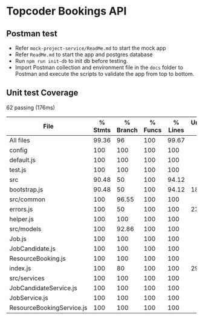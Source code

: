 # Topcoder Bookings API

## Postman test
- Refer `mock-project-service/ReadMe.md` to start the mock app
- Refer `ReadMe.md` to start the app and postgres database
- Run `npm run init-db` to init db before testing.
- Import Postman collection and environment file in the `docs` folder to Postman and execute the scripts to validate the app from top to bottom.



## Unit test Coverage


  62 passing (176ms)


File                        | % Stmts | % Branch | % Funcs | % Lines | Uncovered Line #s 
----------------------------|---------|----------|---------|---------|-------------------
All files                   |   99.36 |       96 |     100 |   99.67 |                   
 config                     |     100 |      100 |     100 |     100 |                   
  default.js                |     100 |      100 |     100 |     100 |                   
  test.js                   |     100 |      100 |     100 |     100 |                   
 src                        |   90.48 |       50 |     100 |   94.12 |                   
  bootstrap.js              |   90.48 |       50 |     100 |   94.12 | 18                
 src/common                 |     100 |    96.55 |     100 |     100 |                   
  errors.js                 |     100 |       50 |     100 |     100 | 23                
  helper.js                 |     100 |      100 |     100 |     100 |                   
 src/models                 |     100 |    92.86 |     100 |     100 |                   
  Job.js                    |     100 |      100 |     100 |     100 |                   
  JobCandidate.js           |     100 |      100 |     100 |     100 |                   
  ResourceBooking.js        |     100 |      100 |     100 |     100 |                   
  index.js                  |     100 |       80 |     100 |     100 | 29                
 src/services               |     100 |      100 |     100 |     100 |                   
  JobCandidateService.js    |     100 |      100 |     100 |     100 |                   
  JobService.js             |     100 |      100 |     100 |     100 |                   
  ResourceBookingService.js |     100 |      100 |     100 |     100 |                   